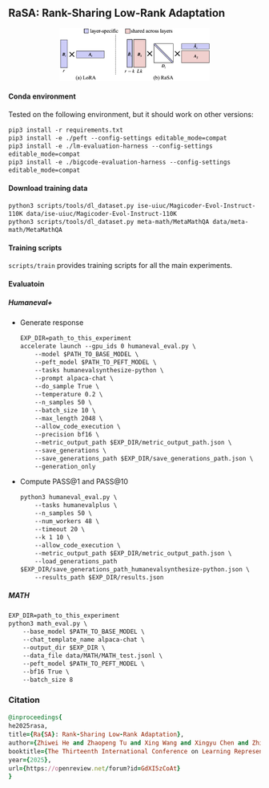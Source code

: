 ## RaSA: Rank-Sharing Low-Rank Adaptation

<div align="center">
  <img src="assert/rasa.png" alt="Logo" width="300">
</div>

#### Conda environment

Tested on the following environment, but it should work on other versions:

```shell
pip3 install -r requirements.txt
pip3 install -e ./peft --config-settings editable_mode=compat
pip3 install -e ./lm-evaluation-harness --config-settings editable_mode=compat
pip3 install -e ./bigcode-evaluation-harness --config-settings editable_mode=compat
```



#### Download training data

```shell
python3 scripts/tools/dl_dataset.py ise-uiuc/Magicoder-Evol-Instruct-110K data/ise-uiuc/Magicoder-Evol-Instruct-110K
python3 scripts/tools/dl_dataset.py meta-math/MetaMathQA data/meta-math/MetaMathQA
```



#### Training scripts

`scripts/train` provides training scripts for all the main experiments.



#### Evaluatoin

##### Humaneval+

- Generate response

  ```shell
  EXP_DIR=path_to_this_experiment
  accelerate launch --gpu_ids 0 humaneval_eval.py \
      --model $PATH_TO_BASE_MODEL \
      --peft_model $PATH_TO_PEFT_MODEL \
      --tasks humanevalsynthesize-python \
      --prompt alpaca-chat \
      --do_sample True \
      --temperature 0.2 \
      --n_samples 50 \
      --batch_size 10 \
      --max_length 2048 \
      --allow_code_execution \
      --precision bf16 \
      --metric_output_path $EXP_DIR/metric_output_path.json \
      --save_generations \
      --save_generations_path $EXP_DIR/save_generations_path.json \
      --generation_only
  ```

- Compute PASS@1 and PASS@10

  ```SHELL
  python3 humaneval_eval.py \
      --tasks humanevalplus \
      --n_samples 50 \
      --num_workers 48 \
      --timeout 20 \
      --k 1 10 \
      --allow_code_execution \
      --metric_output_path $EXP_DIR/metric_output_path.json \
      --load_generations_path $EXP_DIR/save_generations_path_humanevalsynthesize-python.json \
      --results_path $EXP_DIR/results.json
  ```

##### MATH

```
EXP_DIR=path_to_this_experiment
python3 math_eval.py \
    --base_model $PATH_TO_BASE_MODEL \
    --chat_template_name alpaca-chat \
    --output_dir $EXP_DIR \
    --data_file data/MATH/MATH_test.jsonl \
    --peft_model $PATH_TO_PEFT_MODEL \
    --bf16 True \
    --batch_size 8
```



### Citation

```ruby
@inproceedings{
he2025rasa,
title={Ra{SA}: Rank-Sharing Low-Rank Adaptation},
author={Zhiwei He and Zhaopeng Tu and Xing Wang and Xingyu Chen and Zhijie Wang and Jiahao Xu and Tian Liang and Wenxiang Jiao and Zhuosheng Zhang and Rui Wang},
booktitle={The Thirteenth International Conference on Learning Representations},
year={2025},
url={https://openreview.net/forum?id=GdXI5zCoAt}
}
```
